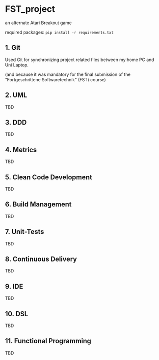 # FST_project
an alternate Atari Breakout game

required packages:
`pip install -r requirements.txt`

## 1. Git
Used Git for synchronizing project related files between my home PC and Uni Laptop.

(and because it was mandatory for the final submission of the "Fortgeschrittene Softwaretechnik" (FST) course)

## 2. UML 
TBD

## 3. DDD
TBD

## 4. Metrics
TBD

## 5. Clean Code Development
TBD

## 6. Build Management
TBD

## 7. Unit-Tests
TBD

## 8. Continuous Delivery
TBD

## 9. IDE
TBD

## 10. DSL
TBD

## 11. Functional Programming
TBD
